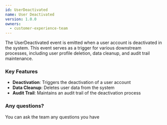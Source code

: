 ```yaml
---
id: UserDeactivated
name: User Deactivated
version: 1.0.0
owners:
  - customer-experience-team
---
```


The UserDeactivated event is emitted when a user account is deactivated in the system. This event serves as a trigger for various downstream processes, including user profile deletion, data cleanup, and audit trail maintenance.

<NodeGraph />

### Key Features

- **Deactivation**: Triggers the deactivation of a user account
- **Data Cleanup**: Deletes user data from the system
- **Audit Trail**: Maintains an audit trail of the deactivation process

### Any questions?
You can ask the team any questions you have
